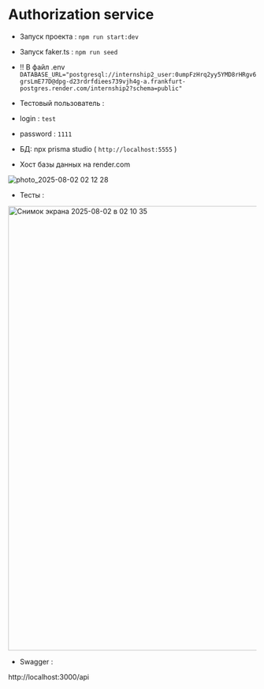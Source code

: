
# Authorization service

- Запуск проекта : `npm run start:dev`
- Запуск faker.ts : `npm run seed`
- !! В файл .env `DATABASE_URL="postgresql://internship2_user:0umpFzHrq2yy5YMD8rHRgv6grsLmE77D@dpg-d23rdrfdiees739vjh4g-a.frankfurt-postgres.render.com/internship2?schema=public"`


- Тестовый пользователь : 

- login : `test`
- password : `1111`





- БД:  npx prisma studio   ( `http://localhost:5555` ) 

- Хост базы данных на render.com 


![photo_2025-08-02 02 12 28](https://github.com/user-attachments/assets/7b21795b-2b31-44fb-a61a-ab1b84ba9ed5)



- Тесты : 


<img width="1440" height="900" alt="Снимок экрана 2025-08-02 в 02 10 35" src="https://github.com/user-attachments/assets/4276515c-9a47-49e3-954c-ced144c4c4e3" />


- Swagger : 

http://localhost:3000/api

